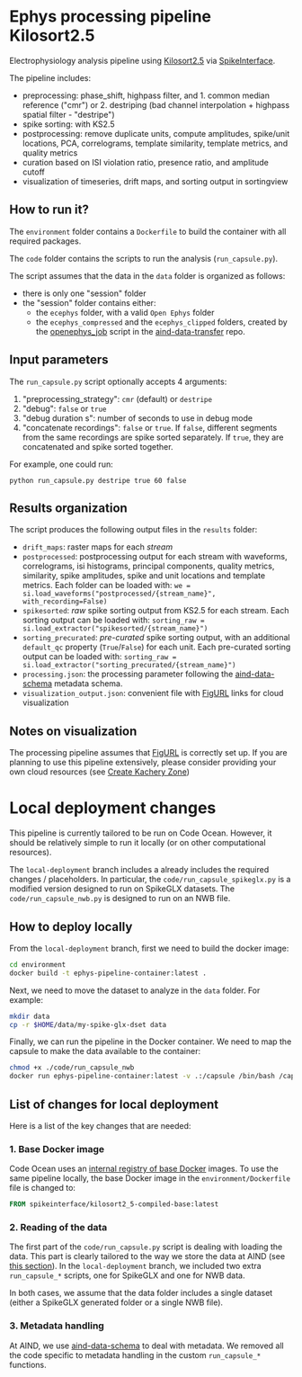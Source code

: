 # Ephys processing pipeline Kilosort2.5

Electrophysiology analysis pipeline using [Kilosort2.5](https://github.com/MouseLand/Kilosort/tree/v2.5) via [SpikeInterface](https://github.com/SpikeInterface/spikeinterface).

The pipeline includes:

- preprocessing: phase_shift, highpass filter, and 1. common median reference ("cmr") or 2. destriping (bad channel interpolation + highpass spatial filter - "destripe")
- spike sorting: with KS2.5
- postprocessing: remove duplicate units, compute amplitudes, spike/unit locations, PCA, correlograms, template similarity, template metrics, and quality metrics
- curation based on ISI violation ratio, presence ratio, and amplitude cutoff
- visualization of timeseries, drift maps, and sorting output in sortingview

## How to run it?

The `environment` folder contains a `Dockerfile` to build the container with all required packages.

The `code` folder contains the scripts to run the analysis (`run_capsule.py`). 

The script assumes that the data in the `data` folder is organized as follows:

- there is only one "session" folder
- the "session" folder contains either:
  - the `ecephys` folder, with a valid `Open Ephys` folder
  - the `ecephys_compressed` and the `ecephys_clipped` folders, created by the [openephys_job](https://github.com/AllenNeuralDynamics/aind-data-transfer/blob/main/src/aind_data_transfer/jobs/openephys_job.py) script in the [aind-data-transfer](https://github.com/AllenNeuralDynamics/aind-data-transfer) repo.

## Input parameters

The `run_capsule.py` script optionally accepts 4 arguments:

1. "preprocessing_strategy": `cmr` (default) or `destripe`
2. "debug": `false` or `true`
3. "debug duration s": number of seconds to use in debug mode
4. "concatenate recordings": `false` or `true`. If `false`, different segments from the same recordings are spike sorted separately. If `true`, they are concatenated and spike sorted together.

For example, one could run:
```
python run_capsule.py destripe true 60 false
```

## Results organization

The script produces the following output files in the `results` folder:

- `drift_maps`: raster maps for each *stream*
- `postprocessed`: postprocessing output for each stream with waveforms, correlograms, isi histograms, principal components, quality metrics, similarity, spike amplitudes, spike and unit locations and template metrics. Each folder can be loaded with: `we = si.load_waveforms("postprocessed/{stream_name}", with_recording=False)`
- `spikesorted`: *raw* spike sorting output from KS2.5 for each stream. Each sorting output can be loaded with: `sorting_raw = si.load_extractor("spikesorted/{stream_name}")`
- `sorting_precurated`: *pre-curated* spike sorting output, with an additional `default_qc` property (`True`/`False`) for each unit. Each pre-curated sorting output can be loaded with: `sorting_raw = si.load_extractor("sorting_precurated/{stream_name}")`
- `processing.json`: the processing parameter following the [aind-data-schema](https://github.com/AllenNeuralDynamics/aind-data-schema) metadata schema.
- `visualization_output.json`: convenient file with [FigURL](https://github.com/flatironinstitute/figurl) links for cloud visualization

## Notes on visualization

The processing pipeline assumes that [FigURL](https://github.com/flatironinstitute/figurl) is correctly set up. 
If you are planning to use this pipeline extensively, please consider providing your own cloud resources (see [Create Kachery Zone](https://github.com/flatironinstitute/kachery-cloud/blob/main/doc/create_kachery_zone.md))


# Local deployment changes

This pipeline is currently tailored to be run on Code Ocean. 
However, it should be relatively simple to run it locally (or on other computational resources).

The `local-deployment` branch includes a already includes the required changes / placeholders.
In particular, the `code/run_capsule_spikeglx.py` is a modified version designed to run on SpikeGLX datasets.
The `code/run_capsule_nwb.py` is designed to run on an NWB file.


## How to deploy locally

From the `local-deployment` branch, first we need to build the docker image:

```bash
cd environment
docker build -t ephys-pipeline-container:latest .
```

Next, we need to move the dataset to analyze in the `data` folder. For example:

```bash
mkdir data
cp -r $HOME/data/my-spike-glx-dset data
```

Finally, we can run the pipeline in the Docker container. We need to map the capsule to make the data available to the container:
```bash
chmod +x ./code/run_capsule_nwb
docker run ephys-pipeline-container:latest -v .:/capsule /bin/bash /capsule/code/run_capsule_nwb
```


## List of changes for local deployment

Here is a list of the key changes that are needed:

### 1. Base Docker image

Code Ocean uses an [internal registry of base Docker](https://github.com/AllenNeuralDynamics/aind-capsule-ephys-spikesort-kilosort25-full/blob/84eab15e52d2ae24d2035b97e42d593c6cbfac52/environment/Dockerfile#L2) images. To use the same pipeline locally, 
the base Docker image in the `environment/Dockerfile` file is changed to:

```Dockerfile
FROM spikeinterface/kilosort2_5-compiled-base:latest
```

### 2. Reading of the data

The first part of the `code/run_capsule.py` script is dealing with loading the data. This part is clearly 
tailored to the way we store the data at AIND (see [this section]()).
In the `local-deployment` branch, we included two extra `run_capsule_*` scripts, one for SpikeGLX and one for 
NWB data.

In both cases, we assume that the data folder includes a single dataset (either a SpikeGLX generated folder or 
a single NWB file).

### 3. Metadata handling

At AIND, we use [aind-data-schema]() to deal with metadata. We removed all the code specific to metadata handling 
in the custom `run_capsule_*` functions.



